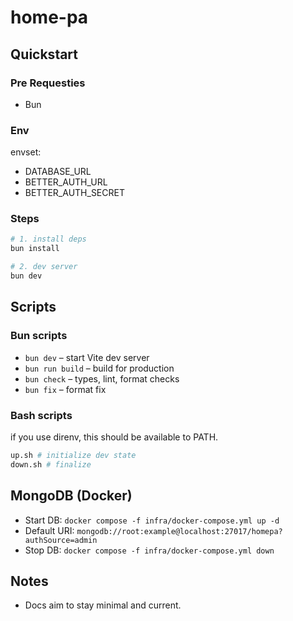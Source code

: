 # home-pa

## Quickstart

### Pre Requesties

- Bun

### Env

envset:

- DATABASE_URL
- BETTER_AUTH_URL
- BETTER_AUTH_SECRET

### Steps

```sh
# 1. install deps
bun install

# 2. dev server
bun dev
```

## Scripts

### Bun scripts

- `bun dev` – start Vite dev server
- `bun run build` – build for production
- `bun check` – types, lint, format checks
- `bun fix` – format fix

### Bash scripts

if you use direnv, this should be available to PATH.

```sh
up.sh # initialize dev state
down.sh # finalize
```

## MongoDB (Docker)

- Start DB: `docker compose -f infra/docker-compose.yml up -d`
- Default URI: `mongodb://root:example@localhost:27017/homepa?authSource=admin`
- Stop DB: `docker compose -f infra/docker-compose.yml down`

## Notes

- Docs aim to stay minimal and current.

